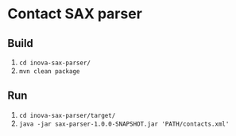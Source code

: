 # Contact SAX parser

## Build

1. `cd inova-sax-parser/`
2. `mvn clean package`

## Run

1. `cd inova-sax-parser/target/`
2. `java -jar sax-parser-1.0.0-SNAPSHOT.jar 'PATH/contacts.xml'`
